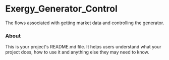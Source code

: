 Exergy_Generator_Control
========================

The flows associated with getting market data and controlling the generator. 

### About

This is your project's README.md file. It helps users understand what your
project does, how to use it and anything else they may need to know.